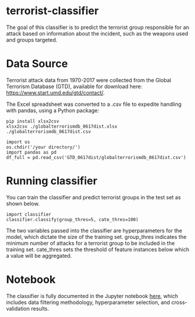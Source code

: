 # terrorist-classifier
The goal of this classifier is to predict the terrorist group responsible for an attack based on information about the incident, such as the weapons used and groups targeted.

# Data Source
Terrorist attack data from 1970-2017 were collected from the Global Terrorism Database (GTD), available for download here: https://www.start.umd.edu/gtd/contact/.

The Excel spreadsheet was converted to a .csv file to expedite handling with pandas, using a Python package:

```
pip install xlsx2csv
xlsx2csv ./globalterrorismdb_0617dist.xlsx ./globalterrorismdb_0617dist.csv
```
```
import os
os.chdir('/your directory/')
import pandas as pd
df_full = pd.read_csv('GTD_0617dist/globalterrorismdb_0617dist.csv')
```

# Running classifier
You can train the classifier and predict terrorist groups in the test set as shown below. 
```
import classifier
classifier.classify(group_thres=5, cate_thres=100)
```
The two variables passed into the classifier are hyperparameters for the model, which dictate the size of the training set. group_thres indicates the minimum number of attacks for a terrorist group to be included in the training set. cate_thres sets the threshold of feature instances below which a value will be aggregated. 

# Notebook
The classifier is fully documented in the Jupyter notebook [here](Terrorist%20Classifier.ipynb), which includes data filtering methodology, hyperparameter selection, and cross-validation results.
